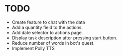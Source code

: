 # TODO

- Create feature to chat with the data
- Add a quantity field to the actions.
- Add date selector to actions page.
- Display task description after pressing start button.
- Reduce number of words in bot's quest.
- Implement Polly TTS